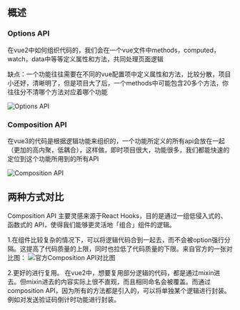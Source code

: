 ## 概述

### Options API

在vue2中如何组织代码的，我们会在一个vue文件中methods，computed，watch，data中等等定义属性和方法，共同处理页面逻辑

缺点：一个功能往往需要在不同的vue配置项中定义属性和方法，比较分散，项目小还好，清晰明了，但是项目大了后，一个methods中可能包含20多个方法，你往往分不清哪个方法对应着哪个功能

![Options API](https://img-blog.csdnimg.cn/20200605155509976.png?x-oss-process=image/watermark,type_ZmFuZ3poZW5naGVpdGk,shadow_10,text_aHR0cHM6Ly9ibG9nLmNzZG4ubmV0L2Zlc2ZzZWZncw==,size_16,color_FFFFFF,t_70)

### Composition API

在vue3的代码是根据逻辑功能来组织的，一个功能所定义的所有api会放在一起（更加的高内聚，低耦合），这样做，即时项目很大，功能很多，我们都能快速的定位到这个功能所用到的所有API

![Composition API](https://img-blog.csdnimg.cn/20200605160439258.png?x-oss-process=image/watermark,type_ZmFuZ3poZW5naGVpdGk,shadow_10,text_aHR0cHM6Ly9ibG9nLmNzZG4ubmV0L2Zlc2ZzZWZncw==,size_16,color_FFFFFF,t_70)


## 两种方式对比

Composition API 主要灵感来源于React Hooks，目的是通过一组低侵入式的、函数式的 API，使得我们能够更灵活地「组合」组件的逻辑。

1.在组件比较复杂的情况下，可以将逻辑代码合到一起去，而不会被option强行分隔。这提高了代码质量的上限，同时也拉低了代码质量的下限。来自官方的一张对比图：
![官方Composition API对比图](https://segmentfault.com/img/remote/1460000024506510)

2.更好的进行复用。
在vue2中，想要复用部分逻辑的代码，都是通过mixin进去。但mixin进去的内容实际上很不直观，而且相同命名会被覆盖。而通过composition API，因为所有的方法都是引入的，可以将单独某个逻辑进行封装。例如对发送验证码倒计时功能进行封装。